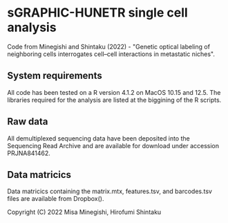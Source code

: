 # sGRAPHIC-HUNETR single cell analysis
Code from Minegishi and Shintaku (2022) - "Genetic optical labeling of neighboring cells interrogates cell–cell interactions in metastatic niches". 

## System requirements
All code has been tested on a R version 4.1.2 on MacOS 10.15 and 12.5. 
The libraries required for the analysis are listed at the biggining of the R scripts. 

## Raw data
 All demultiplexed sequencing data have been deposited into the Sequencing Read Archive and are available for download under accession PRJNA841462.

 ## Data matricics
Data matricics containing the matrix.mtx, features.tsv, and barcodes.tsv files are available from Dropbox().

Copyright (C) 2022 Misa Minegishi, Hirofumi Shintaku


